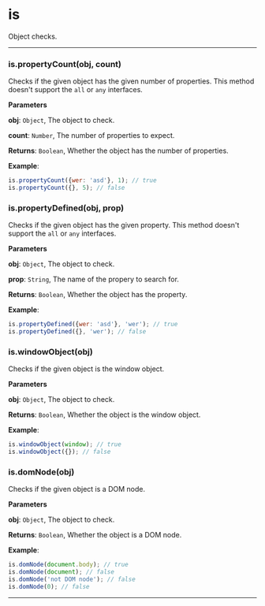 # is

Object checks.



* * *

### is.propertyCount(obj, count) 

Checks if the given object has the given number of properties. This method
doesn't support the `all` or `any` interfaces.

**Parameters**

**obj**: `Object`, The object to check.

**count**: `Number`, The number of properties to expect.

**Returns**: `Boolean`, Whether the object has the number of properties.

**Example**:
```js
is.propertyCount({wer: 'asd'}, 1); // true
is.propertyCount({}, 5); // false
```


### is.propertyDefined(obj, prop) 

Checks if the given object has the given property. This method doesn't
support the `all` or `any` interfaces.

**Parameters**

**obj**: `Object`, The object to check.

**prop**: `String`, The name of the propery to search for.

**Returns**: `Boolean`, Whether the object has the property.

**Example**:
```js
is.propertyDefined({wer: 'asd'}, 'wer'); // true
is.propertyDefined({}, 'wer'); // false
```


### is.windowObject(obj) 

Checks if the given object is the window object.

**Parameters**

**obj**: `Object`, The object to check.

**Returns**: `Boolean`, Whether the object is the window object.

**Example**:
```js
is.windowObject(window); // true
is.windowObject({}); // false
```


### is.domNode(obj) 

Checks if the given object is a DOM node.

**Parameters**

**obj**: `Object`, The object to check.

**Returns**: `Boolean`, Whether the object is a DOM node.

**Example**:
```js
is.domNode(document.body); // true
is.domNode(document); // false
is.domNode('not DOM node'); // false
is.domNode(0); // false
```



* * *










